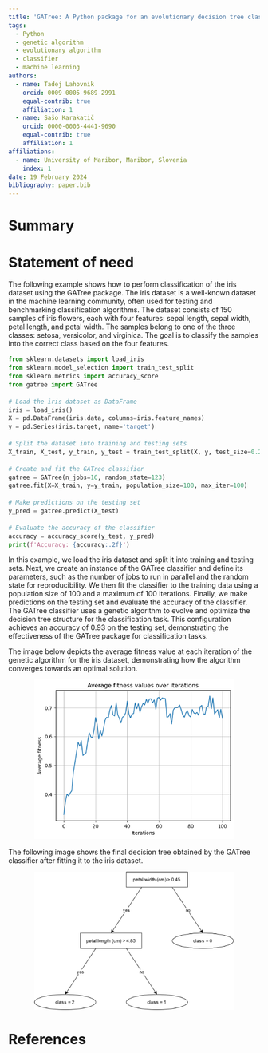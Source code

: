 ```yaml
---
title: 'GATree: A Python package for an evolutionary decision tree classifier'
tags:
  - Python
  - genetic algorithm
  - evolutionary algorithm
  - classifier
  - machine learning
authors:
  - name: Tadej Lahovnik
    orcid: 0009-0005-9689-2991
    equal-contrib: true
    affiliation: 1
  - name: Sašo Karakatič
    orcid: 0000-0003-4441-9690
    equal-contrib: true
    affiliation: 1
affiliations:
  - name: University of Maribor, Maribor, Slovenia
    index: 1
date: 19 February 2024
bibliography: paper.bib
---
```


# Summary



# Statement of need

The following example shows how to perform classification of the iris dataset using the GATree package. The iris dataset is a well-known dataset in the machine learning community, often used for testing and benchmarking classification algorithms. The dataset consists of 150 samples of iris flowers, each with four features: sepal length, sepal width, petal length, and petal width. The samples belong to one of the three classes: setosa, versicolor, and virginica. The goal is to classify the samples into the correct class based on the four features.

```python
from sklearn.datasets import load_iris
from sklearn.model_selection import train_test_split
from sklearn.metrics import accuracy_score
from gatree import GATree

# Load the iris dataset as DataFrame
iris = load_iris()
X = pd.DataFrame(iris.data, columns=iris.feature_names)
y = pd.Series(iris.target, name='target')

# Split the dataset into training and testing sets
X_train, X_test, y_train, y_test = train_test_split(X, y, test_size=0.2, random_state=123)

# Create and fit the GATree classifier
gatree = GATree(n_jobs=16, random_state=123)
gatree.fit(X=X_train, y=y_train, population_size=100, max_iter=100)

# Make predictions on the testing set
y_pred = gatree.predict(X_test)

# Evaluate the accuracy of the classifier
accuracy = accuracy_score(y_test, y_pred)
print(f'Accuracy: {accuracy:.2f}')
```

In this example, we load the iris dataset and split it into training and testing sets. Next, we create an instance of the GATree classifier and define its parameters, such as the number of jobs to run in parallel and the random state for reproducibility. We then fit the classifier to the training data using a population size of 100 and a maximum of 100 iterations. Finally, we make predictions on the testing set and evaluate the accuracy of the classifier. The GATree classifier uses a genetic algorithm to evolve and optimize the decision tree structure for the classification task. This configuration achieves an accuracy of 0.93 on the testing set, demonstrating the effectiveness of the GATree package for classification tasks.

The image below depicts the average fitness value at each iteration of the genetic algorithm for the iris dataset, demonstrating how the algorithm converges towards an optimal solution.

<p align="center">
  <img src=".github/images/fitness_value.png" alt="Fitness value" width="400">
</p>

The following image shows the final decision tree obtained by the GATree classifier after fitting it to the iris dataset.

<p align="center">
  <img src=".github/images/decision_tree.png" alt="Decision tree" width="400">
</p>

# References
